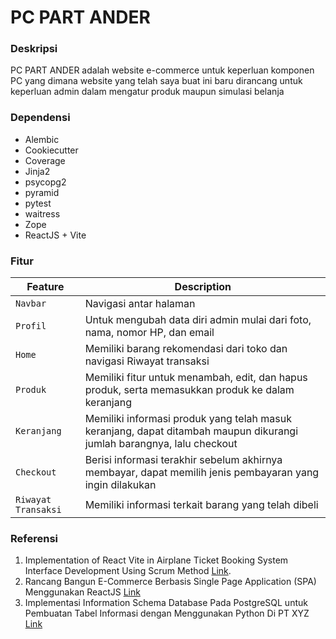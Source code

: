 # PC PART ANDER

### Deskripsi
PC PART ANDER adalah website e-commerce untuk keperluan komponen PC yang dimana website yang telah saya buat ini baru dirancang untuk keperluan admin dalam mengatur produk maupun simulasi belanja

### Dependensi
- Alembic
- Cookiecutter
- Coverage
- Jinja2
- psycopg2
- pyramid
- pytest
- waitress
- Zope
- ReactJS + Vite

### Fitur
| Feature | Description |
| --- | --- |
| `Navbar` | Navigasi antar halaman |
| `Profil` | Untuk mengubah data diri admin mulai dari foto, nama, nomor HP, dan email |
| `Home` | Memiliki barang rekomendasi dari toko dan navigasi Riwayat transaksi |
| `Produk` | Memiliki fitur untuk menambah, edit, dan hapus produk, serta memasukkan produk ke dalam keranjang |
| `Keranjang` | Memiliki informasi produk yang telah masuk keranjang, dapat ditambah maupun dikurangi jumlah barangnya, lalu checkout |
| `Checkout` | Berisi informasi terakhir sebelum akhirnya membayar, dapat memilih jenis pembayaran yang ingin dilakukan |
| `Riwayat Transaksi` | Memiliki informasi terkait barang yang telah dibeli |

### Referensi
1. Implementation of React Vite in Airplane Ticket Booking System Interface Development Using Scrum Method [Link](https://ejournal.unama.ac.id/index.php/processor/article/view/2231).
2. Rancang Bangun E-Commerce Berbasis Single Page Application (SPA) Menggunakan ReactJS [Link](https://journal.institutpendidikan.ac.id/index.php/petik/article/view/1256)
3. Implementasi Information Schema Database Pada PostgreSQL untuk Pembuatan Tabel Informasi dengan Menggunakan Python Di PT XYZ [Link](https://jurnal.mdp.ac.id/index.php/jatisi/article/view/2221)


